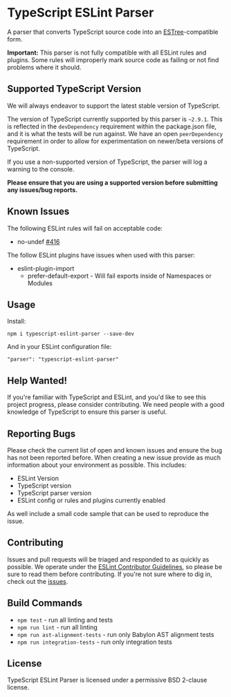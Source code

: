 # TypeScript ESLint Parser

A parser that converts TypeScript source code into an [ESTree](https://github.com/estree/estree)-compatible form.

**Important:** This parser is not fully compatible with all ESLint rules and plugins. Some rules will improperly mark source code as failing or not find problems where it should.

## Supported TypeScript Version

We will always endeavor to support the latest stable version of TypeScript.

The version of TypeScript currently supported by this parser is `~2.9.1`. This is reflected in the `devDependency` requirement within the package.json file, and it is what the tests will be run against. We have an open `peerDependency` requirement in order to allow for experimentation on newer/beta versions of TypeScript.

If you use a non-supported version of TypeScript, the parser will log a warning to the console.

**Please ensure that you are using a supported version before submitting any issues/bug reports.**

## Known Issues

The following ESLint rules will fail on acceptable code:
 - no-undef [#416](https://github.com/eslint/typescript-eslint-parser/issues/416)
 
The follow ESLint plugins have issues when used with this parser:
 - eslint-plugin-import
    - prefer-default-export - Will fail exports inside of Namespaces or Modules

## Usage

Install:

```
npm i typescript-eslint-parser --save-dev
```

And in your ESLint configuration file:

```
"parser": "typescript-eslint-parser"
```

## Help Wanted!

If you're familiar with TypeScript and ESLint, and you'd like to see this project progress, please consider contributing. We need people with a good knowledge of TypeScript to ensure this parser is useful.

## Reporting Bugs

Please check the current list of open and known issues and ensure the bug has not been reported before. When creating a new issue provide as much information about your environment as possible. This includes:
 - ESLint Version
 - TypeScript version
 - TypeScript parser version
 - ESLint config or rules and plugins currently enabled

As well include a small code sample that can be used to reproduce the issue.

## Contributing

Issues and pull requests will be triaged and responded to as quickly as possible. We operate under the [ESLint Contributor Guidelines](http://eslint.org/docs/developer-guide/contributing), so please be sure to read them before contributing. If you're not sure where to dig in, check out the [issues](https://github.com/eslint/typescript-eslint-parser/issues).

## Build Commands

* `npm test` - run all linting and tests
* `npm run lint` - run all linting
* `npm run ast-alignment-tests` - run only Babylon AST alignment tests
* `npm run integration-tests` - run only integration tests

## License

TypeScript ESLint Parser is licensed under a permissive BSD 2-clause license.
